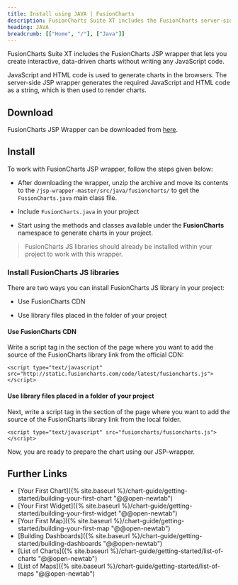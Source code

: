 ```yaml
---
title: Install using JAVA | FusionCharts
description: FusionCharts Suite XT includes the FusionCharts server-side JSP wrapper that lets you create interactive, data-driven charts.
heading: JAVA
breadcrumb: [["Home", "/"], ["Java"]]
---
```


FusionCharts Suite XT includes the FusionCharts JSP wrapper that lets you create interactive, data-driven charts without writing any JavaScript code.

JavaScript and HTML code is used to generate charts in the browsers. The server-side JSP wrapper generates the required JavaScript and HTML code as a string, which is then used to render charts.

## Download

FusionCharts JSP Wrapper can be downloaded from [here](https://www.fusioncharts.com/jsp-charts/).

## Install

To work with FusionCharts JSP wrapper, follow the steps given below:

* After downloading the wrapper, unzip the archive and move its contents to the `/jsp-wrapper-master/src/java/fusioncharts/` to get the `FusionCharts.java` main class file.

* Include `FusionCharts.java` in your project

* Start using the methods and classes available under the **FusionCharts** namespace to generate charts in your project.

> FusionCharts JS libraries should already be installed within your project to work with this wrapper.

### Install FusionCharts JS libraries

There are two ways you can install FusionCharts JS library in your project:

* Use FusionCharts CDN

* Use library files placed in the folder of your project

#### Use FusionCharts CDN

Write a script tag in the section of the page where you want to add the source of the FusionCharts library link from the official CDN:

```
<script type="text/javascript" src="http://static.fusioncharts.com/code/latest/fusioncharts.js"></script>
```

#### Use library files placed in a folder of your project

Next, write a script tag in the section of the page where you want to add the source of the FusionCharts library link from the local folder.

```
<script type="text/javascript" src="fusioncharts/fusioncharts.js"></script>
```

Now, you are ready to prepare the chart using our JSP-wrapper.

## Further Links

* [Your First Chart]({% site.baseurl %}/chart-guide/getting-started/building-your-first-chart "@@open-newtab") 
* [Your First Widget]({% site.baseurl %}/chart-guide/getting-started/building-your-first-widget "@@open-newtab") 
* [Your First Map]({% site.baseurl %}/chart-guide/getting-started/building-your-first-map "@@open-newtab")
* [Building Dashboards]({% site.baseurl %}/chart-guide/getting-started/building-dashboards "@@open-newtab")
* [List of Charts]({% site.baseurl %}/chart-guide/getting-started/list-of-charts "@@open-newtab") 
* [List of Maps]({% site.baseurl %}/chart-guide/getting-started/list-of-maps "@@open-newtab") 